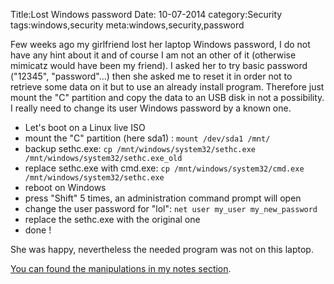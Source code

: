 Title:Lost Windows password
Date: 10-07-2014
category:Security
tags:windows,security
meta:windows,security,password

Few weeks ago my girlfriend lost her laptop Windows password, I do not have any
hint about it and of course I am not an other of it (otherwise mimicatz would have been
my friend). I asked her to try basic password ("12345", "password"…) then she
asked me to reset it in order not to retrieve some data on it but to use an
already install program. Therefore just mount the "C" partition and copy the data
to an USB disk in not a possibility. I really need to change its user Windows
password by a known one.

* Let's boot on a Linux live ISO
* mount the "C" partition (here sda1) : `mount /dev/sda1 /mnt/`
* backup sethc.exe: `cp /mnt/windows/system32/sethc.exe /mnt/windows/system32/sethc.exe_old`
* replace sethc.exe with cmd.exe: `cp /mnt/windows/system32/cmd.exe /mnt/windows/system32/sethc.exe`
* reboot on Windows
* press "Shift" 5 times, an administration command prompt will open
* change the user password for "lol": `net user my_user my_new_password`
* replace the sethc.exe with the original one
* done !

She was happy, nevertheless the needed program was not on this laptop.

[You can found the manipulations in my notes section](http://www.matthieukeller.com/pages/lost-windows-password.html).


